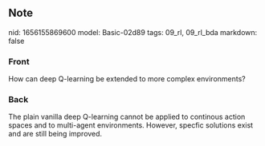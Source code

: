 ## Note
nid: 1656155869600
model: Basic-02d89
tags: 09_rl, 09_rl_bda
markdown: false

### Front
How can deep Q-learning be extended to more complex environments?

### Back
The plain vanilla deep Q-learning cannot be applied to continous action spaces and to multi-agent environments. However, specfic solutions exist and are still being improved.

